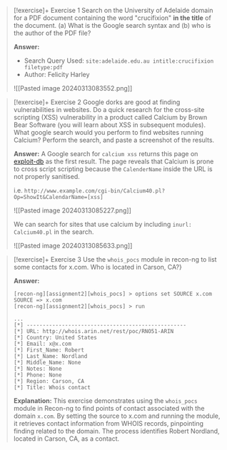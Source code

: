 
> [!exercise]+ Exercise 1
> Search on the University of Adelaide domain for a PDF document containing the word "crucifixion" **in the title** of the document. (a) What is the Google search syntax and (b) who is the author of the PDF file?
> 
> **Answer:**
> - Search Query Used: `site:adelaide.edu.au intitle:crucifixion filetype:pdf`
> - Author: Felicity Harley
>   
> ![[Pasted image 20240313083552.png]]


> [!exercise]+ Exercise 2
> Google dorks are good at finding vulnerabilities in websites. Do a quick research for the cross-site scripting (XSS) vulnerability in a product called Calcium by Brown Bear Software (you will learn about XSS in subsequent modules). What google search would you perform to find websites running Calcium? Perform the search, and paste a screenshot of the results.
> 
> **Answer:**
> A Google search for `calcium xss` returns this page on [exploit-db](https://www.exploit-db.com/exploits/31858) as the first result. The page reveals that Calcium is prone to cross script scripting because the `CalenderName` inside the URL is not properly sanitised. 
> 
> i.e. `http://www.example.com/cgi-bin/Calcium40.pl?Op=ShowIt&CalendarName=[xss]`
> 
> ![[Pasted image 20240313085227.png]]
> 
> We can search for sites that use calcium by including `inurl: Calcium40.pl` in the search.
> 
> ![[Pasted image 20240313085633.png]]


> [!exercise]+ Exercise 3
> Use the `whois_pocs` module in recon-ng to list some contacts for x.com. Who is located in Carson, CA?}
> 
> **Answer:**
>
> ```
> [recon-ng][assignment2][whois_pocs] > options set SOURCE x.com
> SOURCE => x.com
> [recon-ng][assignment2][whois_pocs] > run
>
> ...
> [*] --------------------------------------------------
> [*] URL: http://whois.arin.net/rest/poc/RNO51-ARIN
> [*] Country: United States
> [*] Email: x@x.com
> [*] First_Name: Robert
> [*] Last_Name: Nordland
> [*] Middle_Name: None
> [*] Notes: None
> [*] Phone: None
> [*] Region: Carson, CA
> [*] Title: Whois contact
> ```
>
> **Explanation:** This exercise demonstrates using the `whois_pocs` module in Recon-ng to find points of contact associated with the domain `x.com`. By setting the source to x.com and running the module, it retrieves contact information from WHOIS records, pinpointing finding related to the domain. The process identifies Robert Nordland, located in Carson, CA, as a contact.

